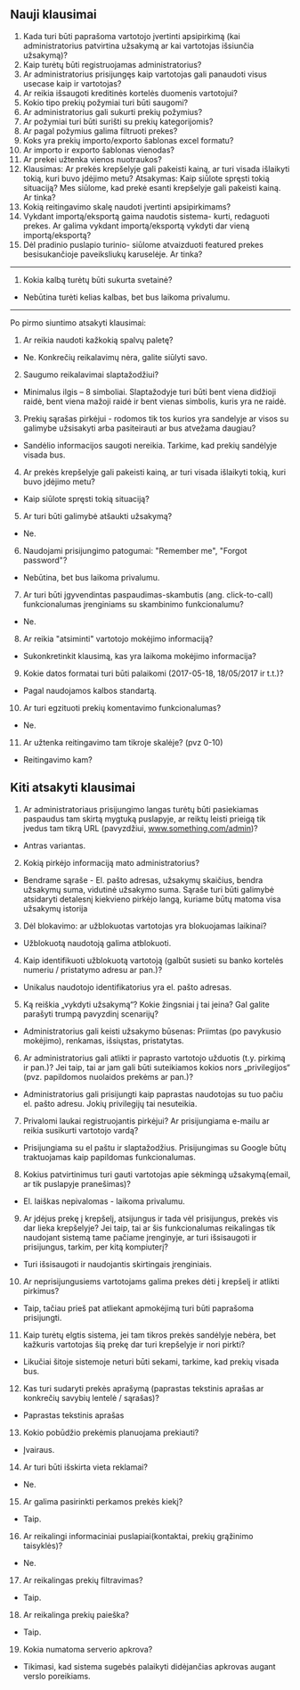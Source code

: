 ## Nauji klausimai
1. Kada turi būti paprašoma vartotojo įvertinti apsipirkimą (kai administratorius patvirtina užsakymą ar kai vartotojas išsiunčia užsakymą)?
2. Kaip turėtų būti registruojamas administratorius?
3. Ar administratorius prisijungęs kaip vartotojas gali panaudoti visus usecase kaip ir vartotojas?
4. Ar reikia išsaugoti kreditinės kortelės duomenis vartotojui?
5. Kokio tipo prekių požymiai turi būti saugomi?
6. Ar administratorius gali sukurti prekių požymius?
7. Ar požymiai turi būti surišti su prekių kategorijomis?
8. Ar pagal požymius galima filtruoti prekes?
9. Koks yra prekių importo/exporto šablonas excel formatu?
10. Ar importo ir exporto šablonas vienodas?
11. Ar prekei užtenka vienos nuotraukos?
12. Klausimas: Ar prekės krepšelyje gali pakeisti kainą, ar turi visada išlaikyti tokią, kuri buvo įdėjimo metu? Atsakymas: Kaip siūlote spręsti tokią situaciją?  Mes siūlome, kad prekė esanti krepšelyje gali pakeisti kainą. Ar tinka?
13. Kokią reitingavimo skalę naudoti įvertinti apsipirkimams?
14. Vykdant importą/eksportą gaima naudotis sistema- kurti, redaguoti prekes. Ar galima vykdant importą/eksportą vykdyti dar vieną importą/eksportą?
15. Dėl pradinio puslapio turinio- siūlome atvaizduoti featured prekes besisukančioje paveiksliukų karuselėje. Ar tinka?

-------------------
1. Kokia kalbą turėtų būti sukurta svetainė?

  * Nebūtina turėti kelias kalbas, bet bus laikoma privalumu.
------
Po pirmo siuntimo atsakyti klausimai: 

1. Ar reikia naudoti kažkokią spalvų paletę?
 * Ne. Konkrečių reikalavimų nėra, galite siūlyti savo.

2. Saugumo reikalavimai slaptažodžiui?
 * Minimalus ilgis – 8 simboliai. Slaptažodyje turi būti bent viena didžioji raidė, bent viena mažoji raidė ir bent vienas simbolis, kuris yra ne raidė.

3. Prekių sąrašas pirkėjui - rodomos tik tos kurios yra sandelyje ar visos su galimybe užsisakyti arba pasiteirauti ar bus atvežama daugiau?
* Sandėlio informacijos saugoti nereikia. Tarkime, kad prekių sandėlyje visada bus.

4. Ar prekės krepšelyje gali pakeisti kainą, ar turi visada išlaikyti tokią, kuri buvo įdėjimo metu?
* Kaip siūlote spręsti tokią situaciją?

5. Ar turi būti galimybė atšaukti užsakymą?
* Ne.

6. Naudojami prisijungimo patogumai: "Remember me", "Forgot password"?
* Nebūtina, bet bus laikoma privalumu.

7. Ar turi būti įgyvendintas paspaudimas-skambutis (ang. click-to-call) funkcionalumas įrenginiams su skambinimo funkcionalumu?
* Ne.

8. Ar reikia "atsiminti" vartotojo mokėjimo informaciją?
* Sukonkretinkit klausimą, kas yra laikoma mokėjimo informacija?

9. Kokie datos formatai turi būti palaikomi (2017-05-18, 18/05/2017 ir t.t.)?
* Pagal naudojamos kalbos standartą.

10. Ar turi egzituoti prekių komentavimo funkcionalumas?
* Ne.

11. Ar užtenka reitingavimo tam tikroje skalėje? (pvz 0-10)
* Reitingavimo kam?

## Kiti atsakyti klausimai

1. Ar administratoriaus prisijungimo langas turėtų būti pasiekiamas paspaudus tam skirtą mygtuką puslapyje, ar reiktų leisti prieigą tik įvedus tam tikrą URL (pavyzdžiui, www.something.com/admin)? 
  
  * Antras variantas.
  
2. Kokią pirkėjo informaciją mato administratorius? 
  
  * Bendrame sąraše - El. pašto adresas, užsakymų skaičius, bendra užsakymų suma, vidutinė užsakymo suma. Sąraše turi būti galimybė atsidaryti detalesnį kiekvieno pirkėjo langą, kuriame būtų matoma visa užsakymų istorija

3. Dėl blokavimo: ar užblokuotas vartotojas yra blokuojamas laikinai? 

  * Užblokuotą naudotoją galima atblokuoti.

4. Kaip identifikuoti užblokuotą vartotoją (galbūt susieti su banko kortelės numeriu / pristatymo adresu ar pan.)? 
  
  * Unikalus naudotojo identifikatorius yra el. pašto adresas.
  
5. Ką reiškia „vykdyti užsakymą“? Kokie žingsniai į tai įeina? Gal galite parašyti trumpą pavyzdinį scenarijų?
  
  * Administratorius gali keisti užsakymo būsenas: Priimtas (po pavykusio mokėjimo), renkamas, išsiųstas, pristatytas.
  
6. Ar administratorius gali atlikti ir paprasto vartotojo užduotis (t.y. pirkimą ir pan.)? Jei taip, tai ar jam gali būti suteikiamos kokios nors „privilegijos“ (pvz. papildomos nuolaidos prekėms ar pan.)?

  * Administratorius gali prisijungti kaip paprastas naudotojas su tuo pačiu el. pašto adresu. Jokių privilegijų tai nesuteikia.

7. Privalomi laukai registruojantis pirkėjui? Ar prisijungiama e-mailu ar reikia susikurti vartotojo vardą?

  * Prisijungiama su el paštu ir slaptažodžius. Prisijungimas su Google būtų traktuojamas kaip papildomas funkcionalumas.
  
8. Kokius patvirtinimus turi gauti vartotojas apie sėkmingą užsakymą(email, ar tik puslapyje pranešimas)?

  * El. laiškas nepivalomas - laikoma privalumu.
  
9. Ar įdėjus prekę į krepšelį, atsijungus ir tada vėl prisijungus, prekės vis dar lieka krepšelyje? Jei taip, tai ar šis funkcionalumas reikalingas tik naudojant sistemą tame pačiame įrenginyje, ar turi išsisaugoti ir prisijungus, tarkim, per kitą kompiuterį?

  * Turi išsisaugoti ir naudojantis skirtingais įrenginiais.
  
10. Ar neprisijungusiems vartotojams galima prekes dėti į krepšelį ir atlikti pirkimus?
  
  * Taip, tačiau prieš pat atliekant apmokėjimą turi būti paprašoma prisijungti.

11. Kaip turėtų elgtis sistema, jei tam tikros prekės sandėlyje nebėra, bet kažkuris vartotojas šią prekę dar turi krepšelyje ir nori pirkti?
  
  * Likučiai šitoje sistemoje neturi būti sekami, tarkime, kad prekių visada bus.

12. Kas turi sudaryti prekės aprašymą (paprastas tekstinis aprašas ar konkrečių savybių lentelė / sąrašas)? 
  
  * Paprastas tekstinis aprašas

13. Kokio pobūdžio prekėmis planuojama prekiauti?
  
  * Įvairaus.
  
14. Ar turi būti išskirta vieta reklamai? 

  * Ne.

15. Ar galima pasirinkti perkamos prekės kiekį? 

  * Taip.
  
16. Ar reikalingi informaciniai puslapiai(kontaktai, prekių grąžinimo taisyklės)? 

  * Ne.
  
17. Ar reikalingas prekių filtravimas? 

  * Taip.
  
18. Ar reikalinga prekių paieška? 

  * Taip.
  
19. Kokia numatoma serverio apkrova?
  
  * Tikimasi, kad sistema sugebės palaikyti didėjančias apkrovas augant verslo poreikiams.
  
  
